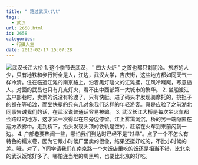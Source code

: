 ```yaml
---
title: " 路过武汉\t\t"
tags:
  - 武汉
url: 2658.html
id: 2658
categories:
  - 行摄人生
date: 2013-02-17 15:07:28
---
```


![武汉长江大桥](../../../images/2013/02/wuhan01.jpg "武汉长江大桥") 1\. 这个季节去武汉，＂四大火炉＂之首也都只剩阴冷。旅游的人少，只有地铁和步行街全是人，江边，武汉大学，吉庆街，这些地方都如同天气一样冷清。住在临近江滩的南京路上，沿着黑灯瞎火的江滩逛，江风冷飕飕，寒意逼人。对面的武昌也只有几点灯火，看不出中西部第一大城市的繁华。 2. 坐船渡江去户部巷时，卖票的说没有轮渡了，只有快艇。进了码头才发现骑摩托的，挑担子的都在等轮渡，而坐快艇的只有几对象我们这样的年轻游客。真是应验了之前湖北同事告诫我们的话，在武汉说普通话容易被骗。 3. 武汉长江大桥是每次坐火车都会路过的地方，这才第一次得以在它旁边停留。江上雾霭沉沉，桥的另一端隐匿在远方浓雾中。走到桥下，抬头发现头顶的铁轨是空的，赶紧在火车到来前闪到一边。 4. 户部巷要热闹一些，哪怕我们到达时已经不是“过早”。点了一个不怎么有特色的糯米卷，因为它跟小时候厂里卖的很像，结果还挺好吃的，不比小时候的差。哦，对了，Y同学请我们在南京路一个大饭店里吃的饭还是相当不错，比北京的武汉饭馆好多了。哪怕连当地的周黑鸭，也要比北京的好吃。